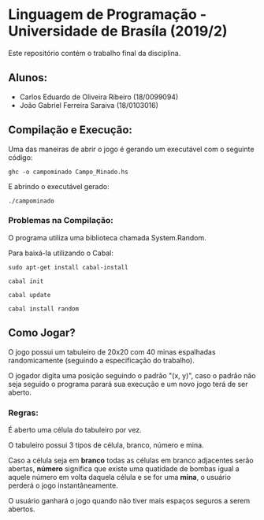# Linguagem de Programação - Universidade de Brasíla (2019/2)
Este repositório contém o trabalho final da disciplina.

## Alunos:
* Carlos Eduardo de Oliveira Ribeiro (18/0099094)
* João Gabriel Ferreira Saraiva (18/0103016)

## Compilação e Execução:
Uma das maneiras de abrir o jogo é gerando um executável com o seguinte código:
```shell
ghc -o campominado Campo_Minado.hs
```
E abrindo o executável gerado:
```shell
./campominado
```

### Problemas na Compilação:
O programa utiliza uma biblioteca chamada System.Random.

Para baixá-la utilizando o Cabal:
```shell
sudo apt-get install cabal-install

cabal init

cabal update

cabal install random
```

## Como Jogar?
O jogo possui um tabuleiro de 20x20 com 40 minas espalhadas randomicamente (seguindo a especificação do trabalho).

O jogador digita uma posição seguindo o padrão "(x, y)", caso o padrão não seja seguido o programa parará sua execução e um novo jogo terá de ser aberto.

### Regras:
É aberto uma célula do tabuleiro por vez.

O tabuleiro possui 3 tipos de célula, branco, número e mina. 

Caso a célula seja em **branco** todas as células em branco adjacentes serão abertas, **número** significa que existe uma quatidade de bombas igual a aquele número em volta daquela célula e se for uma **mina**, o usuário perderá o jogo instantâneamente.

O usuário ganhará o jogo quando não tiver mais espaços seguros a serem abertos.
